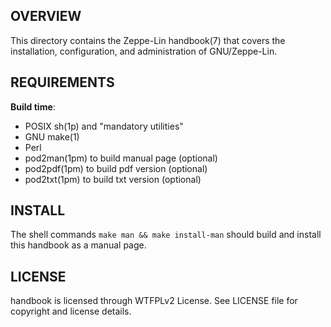 OVERVIEW
--------
This directory contains the Zeppe-Lin handbook(7) that covers
the installation, configuration, and administration of
GNU/Zeppe-Lin.


REQUIREMENTS
------------
**Build time**:
- POSIX sh(1p) and "mandatory utilities"
- GNU make(1)
- Perl
- pod2man(1pm) to build manual page (optional)
- pod2pdf(1pm) to build pdf version (optional)
- pod2txt(1pm) to build txt version (optional)


INSTALL
-------
The shell commands `make man && make install-man` should build
and install this handbook as a manual page.


LICENSE
-------
handbook is licensed through WTFPLv2 License.
See LICENSE file for copyright and license details.
